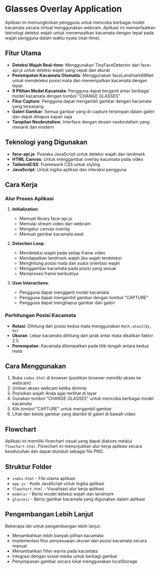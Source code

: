 # Glasses Overlay Application

Aplikasi ini memungkinkan pengguna untuk mencoba berbagai model kacamata secara virtual menggunakan webcam. Aplikasi ini memanfaatkan teknologi deteksi wajah untuk menempatkan kacamata dengan tepat pada wajah pengguna dalam waktu nyata (real-time).

## Fitur Utama

- **Deteksi Wajah Real-time**: Menggunakan TinyFaceDetector dari face-api.js untuk deteksi wajah yang cepat dan akurat
- **Penempatan Kacamata Otomatis**: Menggunakan faceLandmark68Net untuk mendeteksi posisi mata dan menempatkan kacamata dengan tepat
- **9 Pilihan Model Kacamata**: Pengguna dapat berganti antar berbagai model kacamata dengan tombol "CHANGE GLASSES"
- **Fitur Capture**: Pengguna dapat mengambil gambar dengan kacamata yang terpasang
- **Galeri Gambar**: Semua gambar yang di-capture tersimpan dalam galeri dan dapat dihapus kapan saja
- **Tampilan Neobrutalism**: Interface dengan desain neobrutalism yang menarik dan modern

## Teknologi yang Digunakan

- **face-api.js**: Pustaka JavaScript untuk deteksi wajah dan landmark
- **HTML Canvas**: Untuk menggambar overlay kacamata pada video
- **TailwindCSS**: Framework CSS untuk styling
- **JavaScript**: Untuk logika aplikasi dan interaksi pengguna

## Cara Kerja

### Alur Proses Aplikasi

1. **Initialization**: 
   - Memuat library face-api.js
   - Memulai stream video dari webcam
   - Mengatur canvas overlay
   - Memuat gambar kacamata awal

2. **Detection Loop**:
   - Mendeteksi wajah pada setiap frame video
   - Mendapatkan landmark wajah jika wajah terdeteksi
   - Menghitung posisi mata dan sudut orientasi wajah
   - Menggambar kacamata pada posisi yang sesuai
   - Memproses frame berikutnya

3. **User Interactions**:
   - Pengguna dapat mengganti model kacamata
   - Pengguna dapat mengambil gambar dengan tombol "CAPTURE"
   - Pengguna dapat menghapus gambar dari galeri

### Perhitungan Posisi Kacamata

- **Rotasi**: Dihitung dari posisi kedua mata menggunakan `Math.atan2(dy, dx)`
- **Ukuran**: Lebar kacamata dihitung dari jarak antar mata dikalikan faktor 2.5
- **Penempatan**: Kacamata ditempatkan pada titik tengah antara kedua mata

## Cara Menggunakan

1. Buka `index.html` di browser (pastikan browser memiliki akses ke webcam)
2. Izinkan akses webcam ketika diminta
3. Posisikan wajah Anda agar terlihat di layar
4. Gunakan tombol "CHANGE GLASSES" untuk mencoba berbagai model kacamata
5. Klik tombol "CAPTURE" untuk mengambil gambar
6. Lihat dan kelola gambar yang diambil di galeri di bawah video

## Flowchart

Aplikasi ini memiliki flowchart visual yang dapat diakses melalui `flowchart.html`. Flowchart ini menunjukkan alur kerja aplikasi secara keseluruhan dan dapat diunduh sebagai file PNG.

## Struktur Folder

- `index.html` - File utama aplikasi
- `app.js` - Kode JavaScript untuk logika aplikasi
- `flowchart.html` - Visualisasi alur kerja aplikasi
- `models/` - Berisi model deteksi wajah dan landmark
- `glasses/` - Berisi gambar kacamata yang digunakan dalam aplikasi

## Pengembangan Lebih Lanjut

Beberapa ide untuk pengembangan lebih lanjut:
- Menambahkan lebih banyak pilihan kacamata
- Implementasi fitur penyesuaian ukuran dan posisi kacamata secara manual
- Menambahkan filter warna pada kacamata
- Integrasi dengan sosial media untuk berbagi gambar
- Penyimpanan gambar secara lokal menggunakan localStorage

